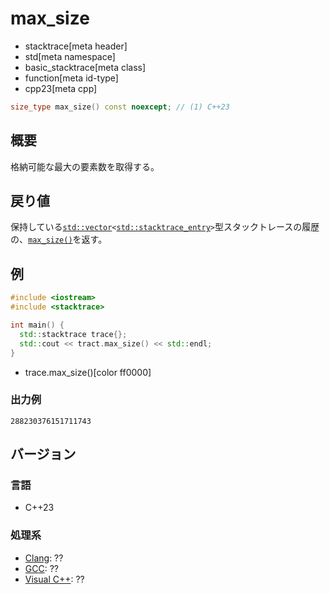 # max_size
* stacktrace[meta header]
* std[meta namespace]
* basic_stacktrace[meta class]
* function[meta id-type]
* cpp23[meta cpp]

```cpp
size_type max_size() const noexcept; // (1) C++23
```

## 概要
格納可能な最大の要素数を取得する。


## 戻り値
保持している[`std::vector`](/reference/vector/vector.md)`<`[`std::stacktrace_entry`](/reference/stacktrace/stacktrace_entry.md.nolink)`>`型スタックトレースの履歴の、[`max_size()`](/reference/vector/vector/max_size.md)を返す。


## 例
```cpp example
#include <iostream>
#include <stacktrace>

int main() {
  std::stacktrace trace{};
  std::cout << tract.max_size() << std::endl;
}
```
* trace.max_size()[color ff0000]

### 出力例
```
288230376151711743
```


## バージョン
### 言語
- C++23

### 処理系
- [Clang](/implementation.md#clang): ??
- [GCC](/implementation.md#gcc): ??
- [Visual C++](/implementation.md#visual_cpp): ??
